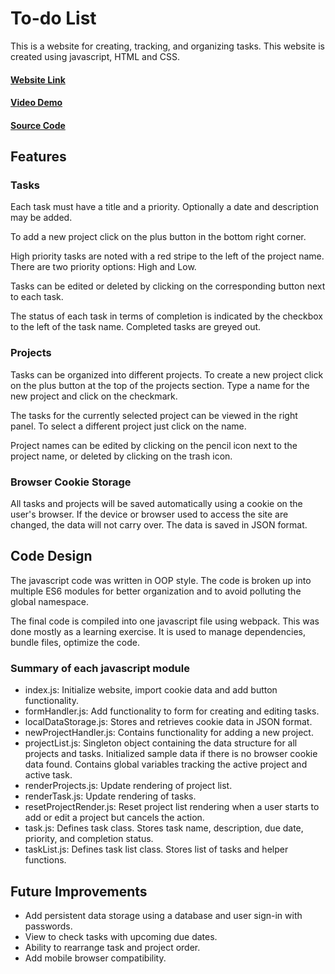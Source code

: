 # To-do List

This is a website for creating, tracking, and organizing tasks. This website is created using javascript, HTML and CSS.

#### [Website Link](https://greydor.github.io/Todo-List/)

#### [Video Demo](https://youtu.be/N01-PUduJRs)

#### [Source Code](https://github.com/greydor/Todo-List)

## Features

### Tasks

Each task must have a title and a priority. Optionally a date and description may be added.

To add a new project click on the plus button in the bottom right corner.

High priority tasks are noted with a red stripe to the left of the project name. There are two priority options: High and Low.

Tasks can be edited or deleted by clicking on the corresponding button next to each task.

The status of each task in terms of completion is indicated by the checkbox to the left of the task name. Completed tasks are greyed out.

### Projects

Tasks can be organized into different projects. To create a new project click on the plus button at the top of the projects section. Type a name for the new project and click on the checkmark.

The tasks for the currently selected project can be viewed in the right panel. To select a different project just click on the name.

Project names can be edited by clicking on the pencil icon next to the project name, or deleted by clicking on the trash icon.

### Browser Cookie Storage

All tasks and projects will be saved automatically using a cookie on the user's browser. If the device or browser used to access the site are changed, the data will not carry over. The data is saved in JSON format.

## Code Design

The javascript code was written in OOP style. The code is broken up into multiple ES6 modules for better organization and to avoid polluting the global namespace.

The final code is compiled into one javascript file using webpack. This was done mostly as a learning exercise. It is used to manage dependencies, bundle files, optimize the code.

### Summary of each javascript module

- index.js: Initialize website, import cookie data and add button functionality.
- formHandler.js: Add functionality to form for creating and editing tasks.
- localDataStorage.js: Stores and retrieves cookie data in JSON format.
- newProjectHandler.js: Contains functionality for adding a new project.
- projectList.js: Singleton object containing the data structure for all projects and tasks. Initialized sample data if there is no browser cookie data found. Contains global variables tracking the active project and active task.
- renderProjects.js: Update rendering of project list.
- renderTask.js: Update rendering of tasks.
- resetProjectRender.js: Reset project list rendering when a user starts to add or edit a project but cancels the action.
- task.js: Defines task class. Stores task name, description, due date, priority, and completion status.
- taskList.js: Defines task list class. Stores list of tasks and helper functions.

## Future Improvements

- Add persistent data storage using a database and user sign-in with passwords.
- View to check tasks with upcoming due dates.
- Ability to rearrange task and project order.
- Add mobile browser compatibility.